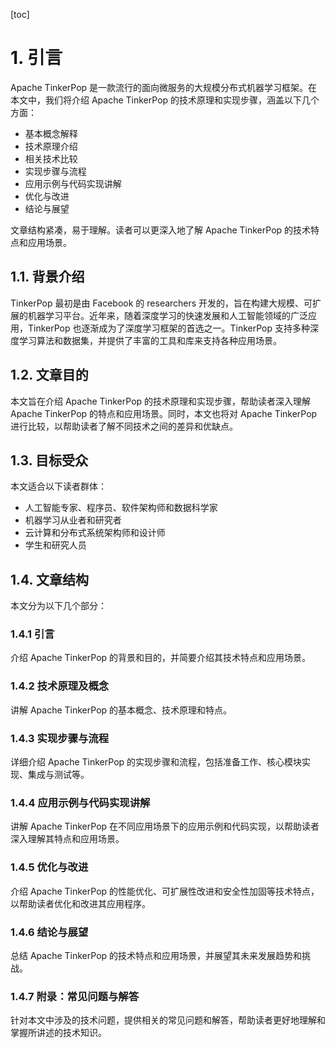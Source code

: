 
[toc]                    
                
                
# 1. 引言

Apache TinkerPop 是一款流行的面向微服务的大规模分布式机器学习框架。在本文中，我们将介绍 Apache TinkerPop 的技术原理和实现步骤，涵盖以下几个方面：

- 基本概念解释
- 技术原理介绍
- 相关技术比较
- 实现步骤与流程
- 应用示例与代码实现讲解
- 优化与改进
- 结论与展望

文章结构紧凑，易于理解。读者可以更深入地了解 Apache TinkerPop 的技术特点和应用场景。

## 1.1. 背景介绍

TinkerPop 最初是由 Facebook 的 researchers 开发的，旨在构建大规模、可扩展的机器学习平台。近年来，随着深度学习的快速发展和人工智能领域的广泛应用，TinkerPop 也逐渐成为了深度学习框架的首选之一。TinkerPop 支持多种深度学习算法和数据集，并提供了丰富的工具和库来支持各种应用场景。

## 1.2. 文章目的

本文旨在介绍 Apache TinkerPop 的技术原理和实现步骤，帮助读者深入理解 Apache TinkerPop 的特点和应用场景。同时，本文也将对 Apache TinkerPop 进行比较，以帮助读者了解不同技术之间的差异和优缺点。

## 1.3. 目标受众

本文适合以下读者群体：

- 人工智能专家、程序员、软件架构师和数据科学家
- 机器学习从业者和研究者
- 云计算和分布式系统架构师和设计师
- 学生和研究人员

## 1.4. 文章结构

本文分为以下几个部分：

### 1.4.1 引言

介绍 Apache TinkerPop 的背景和目的，并简要介绍其技术特点和应用场景。

### 1.4.2 技术原理及概念

讲解 Apache TinkerPop 的基本概念、技术原理和特点。

### 1.4.3 实现步骤与流程

详细介绍 Apache TinkerPop 的实现步骤和流程，包括准备工作、核心模块实现、集成与测试等。

### 1.4.4 应用示例与代码实现讲解

讲解 Apache TinkerPop 在不同应用场景下的应用示例和代码实现，以帮助读者深入理解其特点和应用场景。

### 1.4.5 优化与改进

介绍 Apache TinkerPop 的性能优化、可扩展性改进和安全性加固等技术特点，以帮助读者优化和改进其应用程序。

### 1.4.6 结论与展望

总结 Apache TinkerPop 的技术特点和应用场景，并展望其未来发展趋势和挑战。

### 1.4.7 附录：常见问题与解答

针对本文中涉及的技术问题，提供相关的常见问题和解答，帮助读者更好地理解和掌握所讲述的技术知识。

